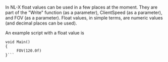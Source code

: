 In NL-X float values can be used in a few places at the moment. They are part of the "Write" function (as a parameter), ClientSpeed (as a parameter), and FOV (as a parameter).
Float values, in simple terms, are numeric values (and decimal places can be used).

An example script with a float value is

```
void Main()
{
     FOV(120.0f)
}```
